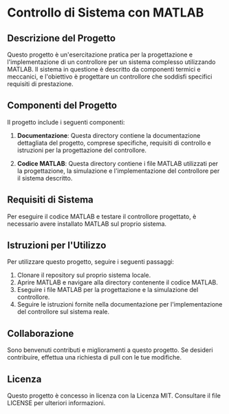 # Controllo di Sistema con MATLAB 

## Descrizione del Progetto 
Questo progetto è un'esercitazione pratica per la progettazione e l'implementazione di un controllore per un sistema complesso utilizzando MATLAB. Il sistema in questione è descritto da componenti termici e meccanici, e l'obiettivo è progettare un controllore che soddisfi specifici requisiti di prestazione.

## Componenti del Progetto
Il progetto include i seguenti componenti:

1. **Documentazione**: Questa directory contiene la documentazione dettagliata del progetto, comprese specifiche, requisiti di controllo e istruzioni per la progettazione del controllore.

2. **Codice MATLAB**: Questa directory contiene i file MATLAB utilizzati per la progettazione, la simulazione e l'implementazione del controllore per il sistema descritto.

## Requisiti di Sistema
Per eseguire il codice MATLAB e testare il controllore progettato, è necessario avere installato MATLAB sul proprio sistema.

## Istruzioni per l'Utilizzo
Per utilizzare questo progetto, seguire i seguenti passaggi:

1. Clonare il repository sul proprio sistema locale.
2. Aprire MATLAB e navigare alla directory contenente il codice MATLAB.
3. Eseguire i file MATLAB per la progettazione e la simulazione del controllore.
4. Seguire le istruzioni fornite nella documentazione per l'implementazione del controllore sul sistema reale.

## Collaborazione
Sono benvenuti contributi e miglioramenti a questo progetto. Se desideri contribuire, effettua una richiesta di pull con le tue modifiche.

## Licenza
Questo progetto è concesso in licenza con la Licenza MIT. Consultare il file LICENSE per ulteriori informazioni.
